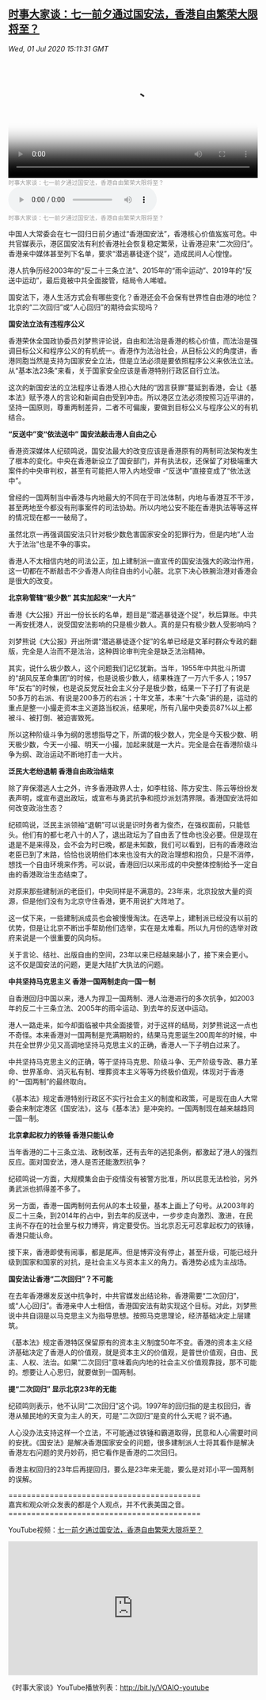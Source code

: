 <!--1593619890000-->
[时事大家谈：七一前夕通过国安法，香港自由繁荣大限将至？](https://www.voachinese.com/a/voaweishi-20200701-voaio-china-passed-the-hk-national-security-law-before-july-1/5484721.html)
------

<div><i>Wed, 01 Jul 2020 15:11:31 GMT</i></div><video poster="https://images.weserv.nl?url=gdb.voanews.com/646ede8b-fa78-40cd-94b3-5971358be868_tv_r1_s_w900.jpg" src="https://av.voanews.com/Videoroot/Pangeavideo/2020/07/6/64/646ede8b-fa78-40cd-94b3-5971358be868_240p.mp4" style="width:100%" controls></video><div><small style="color: #999;">时事大家谈：七一前夕通过国安法，香港自由繁荣大限将至？</small></div><audio src="https://av.voanews.com/clips/VCH/2020/07/01/8e0586f2-398a-473f-bea6-51648493b851.mp3" controls></audio><div><small style="color: #999;">时事大家谈：七一前夕通过国安法，香港自由繁荣大限将至？</small></div><p>中国人大常委会在七一回归日前夕通过“香港国安法”，香港核心价值岌岌可危。中共官媒表示，港区国安法有利於香港社会恢复稳定繁荣，让香港迎来“二次回归”。香港亲中媒体甚至列下名单，要求“潜逃暴徒逐个捉”，造成民间人心惶惶。</p><p>港人抗争历经2003年的“反二十三条立法”、2015年的“雨伞运动”、2019年的“反送中运动”，最后竟被中共全面接管，结局令人唏嘘。</p><p>国安法下，港人生活方式会有哪些变化？香港还会不会保有世界性自由港的地位？北京的“二次回归”或“人心回归”的期待会实现吗？</p><p><strong>国安法立法有违程序公义</strong></p><a href="/content/article/5402017.html"></a><p>香港荣休全国政协委员刘梦熊评论说，自由和法治是香港的核心价值，而法治是强调目标公义和程序公义的有机统一。香港作为法治社会，从目标公义的角度讲，香港同胞当然是支持为国家安全立法，但是立法必须是要依照程序公义来依法立法。从“基本法23条”来看，关于国家安全应该是香港特别行政区自行立法。</p><p>这次的新国安法的立法程序让香港人担心大陆的“因言获罪”蔓延到香港，会让《基本法》赋予港人的言论和新闻自由受到冲击。所以港区立法必须按照习近平讲的，坚持一国原则，尊重两制差异，二者不可偏废，要做到目标公义与程序公义的有机结合。</p><p><strong>“反送中”变“依法送中” 国安法敲击港人自由之心</strong></p><a href="/content/article/5484605.html"></a><p>香港资深媒体人纪硕鸣说，国安法最大的改变应该是香港原有的两制司法架构发生了根本的变化。中央在香港新设立了国安部门，并有执法权，还保留了对极端重大案件的中央审判权，甚至有可能把人带入内地受审 -“反送中”直接变成了“依法送中”。</p><p>曾经的一国两制当中香港与内地最大的不同在于司法体制，内地与香港互不干涉，甚至两地至今都没有刑事案件的司法协助。所以内地公安不能在香港执法等等这样的情况现在都一一破局了。</p><p>虽然北京一再强调国安法只针对极少数危害国家安全的犯罪行为，但是内地“人治大于法治”也是不争的事实。</p><p>香港人不太相信内地的司法公正，加上建制派一直宣传的国安法强大的政治作用，这一切都在不断敲击不少香港人向往自由的小心脏。北京下决心铁腕治港对香港会是很大的改变。</p><p><strong>北京称管辖“极少数” 其实加起来“一大片”</strong></p><a href="/content/article/5437537.html"></a><p>香港《大公报》开出一份长长的名单，题目是“潜逃暴徒逐个捉”，秋后算账。中共一再安抚港人，说受国安法影响的只是极少数人。真的是只有极少数人受影响吗？</p><p>刘梦熊说《大公报》开出所谓“潜逃暴徒逐个捉”的名单已经是文革时群众专政的翻版，完全是人治而不是法治，这种舆论审判完全是缺乏法治精神。</p><p>其实，说什么极少数人，这个问题我们记忆犹新。当年，1955年中共批斗所谓的“胡风反革命集团”的时候，也是说极少数人，结果株连了一万六千多人；1957年“反右”的时候，也是说反党反社会主义分子是极少数，结果一下子打了有说是50多万的右派、有说是200多万的右派；十年文革，本来“十六条”讲的是，运动的重点是整一小撮走资本主义道路当权派，结果呢，所有八届中央委员87%以上都被斗、被打倒、被迫害致死。</p><p>所以这种阶级斗争为纲的思想指导之下，所谓的极少数人，完全是今天极少数、明天极少数，今天一小撮、明天一小撮，加起来就是一大片。完全是会在香港阶级斗争为纲、政治运动不断地打击一大片。</p><p><strong>泛民</strong><strong>大老纷退朝 香港自由政治结束</strong></p><a href="/content/article/5481802.html"></a><p>除了弃保潜逃人士之外，许多香港政界人士，如李柱铭、陈方安生、陈云等纷纷发表声明，或宣布退出政坛，或宣布与勇武抗争和揽炒派划清界限。香港国安法将如何改变政治生态？</p><p>纪硕鸣说，泛民主派领袖“退朝”可以说是识时务者为俊杰，在强权面前，只能低头。他们有的都七老八十的人了，退出政坛为了自由丢了性命也没必要。但是现在退是不是来得及，会不会为时已晚，都是未知数，我们可以看到，旧有的香港政治老臣已到了末路，恰恰也说明他们本来也没有大的政治理想和抱负，只是不消停，想找一个自由环境来作秀。可以说，香港回归以来形成的中央整体控制给予一定自由的香港政治生态结束了。</p><p>对原来那些建制派的老臣们，中央同样是不满意的。23年来，北京投放大量的资源，但是他们没有为北京守住香港，更不用说扩大阵地了。</p><p>这一仗下来，一些建制派成员也会被慢慢淘汰。在选举上，建制派已经没有以前的优势，但是让北京不断出手帮助他们选举，实在是太难看。所以九月份的选举对政府来说是一个很重要的风向标。</p><p>关于言论、结社、出版自由的空间，23年以来已经越来越小了，接下来会更小。这不仅是国安法的问题，更是大陆扩大执法的问题。</p><p><strong>中共坚持马克思主义 香港一国两制走向一国一制</strong></p><a href="/content/article/5483425.html"></a><p>自香港回归中国以来，港人为捍卫一国两制、港人治港进行的多次抗争，如2003年的反二十三条立法、2005年的雨伞运动、到去年的反送中运动。</p><p>港人一路走来，如今却面临被中共全面接管，对于这样的结局，刘梦熊说这一点也不奇怪。本来香港对一国两制是充满期盼的，结果马克思诞生200周年的时候，中共在全世界少见又高调地坚持马克思主义的正确，香港人一下子明白过来了。</p><p>中共坚持马克思主义的正确，等于坚持马克思、阶级斗争、无产阶级专政、暴力革命、世界革命、消灭私有制、埋葬资本主义等等为终极价值观，体现对于香港的“一国两制”的最终取向。</p><p>《基本法》规定香港特别行政区不实行社会主义的制度和政策，可是现在由人大常委会来制定港区《国安法》，这与《基本法》是冲突的。一国两制现在越来越趋同一国一制。</p><p><strong>北京拿起权力的铁锤 香港只能认命</strong></p><a href="/content/article/5077014.html"></a><p>当年香港的二十三条立法、政制改革，还有去年的逃犯条例，都激起了港人的强烈反应。面对国安法，港人是否还能激烈抗争？</p><p>纪硕鸣说一方面，大规模集会由于疫情没有被警方批准，所以民意无法检验，另外勇武派也抓得差不多了。</p><p>另一方面，香港一国两制何去何从的本土较量，基本上画上了句号。从2003年的反二十三条，到2014年的占中，到去年的反送中，一步步走向激烈、激进，在民主尚不存在的社会里与权力博弈，肯定要受伤。当北京忍无可忍拿起权力的铁锤，香港只能认命。</p><p>接下来，香港即使有闹事，都是尾声。但是博弈没有停止，甚至升级，可能已经升级到国家和国家的对抗，是社会主义与资本主义的角力。香港势必成为主战场。</p><p><strong>国安法让香港“二次回归”？不可能</strong></p><a href="/content/article/5054346.html"></a><p>在去年香港爆发反送中抗争时，中共官媒发出结论称，香港需要“二次回归”，或“人心回归”。香港亲中人士相信，香港国安法有助实现这个目标。对此，刘梦熊说中共自诩是以马克思主义为指导思想。按照马克思理论，经济基础决定上层建筑。</p><p>《基本法》规定香港特区保留原有的资本主义制度50年不变。香港的资本主义经济基础决定了香港人的价值观，就是资本主义的价值观，是普世价值观，自由、民主、人权、法治。如果“二次回归”意味着向内地的社会主义价值观靠拢，那不可能的。想要让人心思归，就要做到一国两制。</p><p><strong>提“二次回归” 显示北京23年的无能</strong></p><p>纪硕鸣则表示，他不认同“二次回归”这个词。1997年的回归指的是主权回归，香港从殖民地的天变为主人的天，可是“二次回归”是变的什么天呢？说不通。</p><p>人心没办法支持这样一个立法，不可能通过铁锤和霸道取得，民意和人心需要时间的安抚。《国安法》是解决香港国家安全的问题，很多建制派人士将其看作是解决香港左右问题的灵丹妙药，把它看作是香港的二次回归。</p><p>香港主权回归的23年后再提回归，要么是23年来无能，要么是对邓小平一国两制的误解。</p><a href="/content/article/5484557.html"></a><p>==========================================<br />嘉宾和观众听众发表的都是个人观点，并不代表美国之音。<br />==========================================</p><p>YouTube视频：<a class="wsw__a" href="https://www.youtube.com/watch?v=Dou5iOAqOqY" target="_blank">七一前夕通过国安法，香港自由繁荣大限将至？</a></p><iframe src="https://www.youtube.com/embed/Dou5iOAqOqY?&&&enablejsapi=1" frameborder="0" width="100%"  style="min-height:270px" class="external-content YouTube"><a href="https://www.youtube.com/watch?v=Dou5iOAqOqY&&&">YouTube</a></iframe><p>《时事大家谈》YouTube播放列表：<a class="wsw__a" href="http://bit.ly/VOAIO-youtube" style="font-size: 1em;" target="_blank">http://bit.ly/VOAIO-youtube</a></p>
